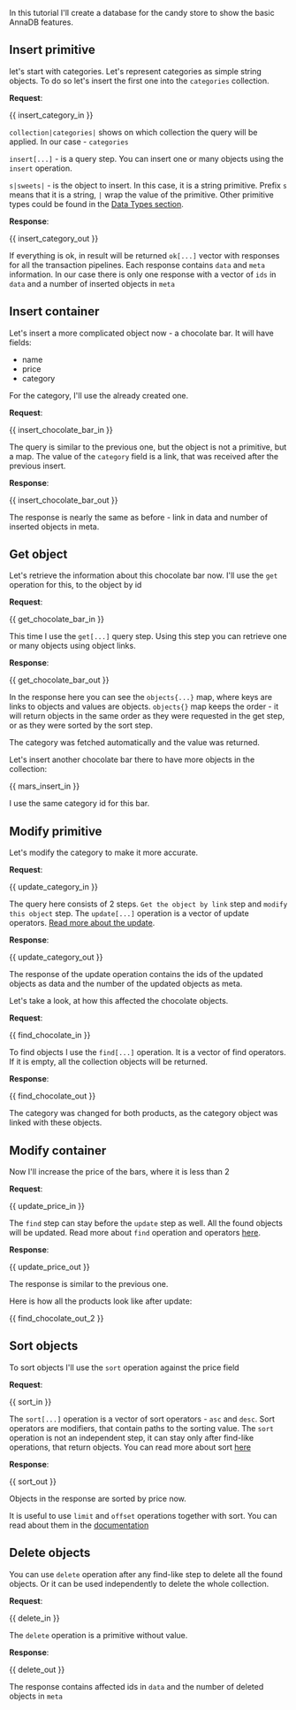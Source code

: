 In this tutorial I'll create a database for the candy store to show the basic AnnaDB features.

## Insert primitive

let's start with categories. Let's represent categories as simple string objects. To do so let's insert the first one into the `categories` collection.

**Request**:

{{ insert_category_in }}

`collection|categories|` shows on which collection the query will be applied. In our case - `categories`

`insert[...]` - is a query step. You can insert one or many objects using the `insert` operation.

`s|sweets|` - is the object to insert. In this case, it is a string primitive. Prefix `s` means that it is a string, `|` wrap the value of the primitive. Other primitive types could be found in the [Data Types section](../../documentation/data_types/).

**Response**:

{{ insert_category_out }}

If everything is ok, in result will be returned `ok[...]` vector with responses for all the transaction pipelines. Each response contains `data` and `meta` information. In our case there is only one response with a vector of `ids` in `data` and a number of inserted objects in `meta`

## Insert container

Let's insert a more complicated object now - a chocolate bar. It will have fields:

- name
- price
- category

For the category, I'll use the already created one.

**Request**:

{{ insert_chocolate_bar_in }}

The query is similar to the previous one, but the object is not a primitive, but a map. The value of the `category` field is a link, that was received after the previous insert.

**Response**:

{{ insert_chocolate_bar_out }}

The response is nearly the same as before - link in data and number of inserted objects in meta.

## Get object

Let's retrieve the information about this chocolate bar now. I'll use the `get` operation for this, to the object by id

**Request**:

{{ get_chocolate_bar_in }}

This time I use the `get[...]` query step. Using this step you can retrieve one or many objects using object links.

**Response**:

{{ get_chocolate_bar_out }}

In the response here you can see the `objects{...}` map, where keys are links to objects and values are objects. `objects{}` map keeps the order - it will return objects in the same order as they were requested in the get step, or as they were sorted by the sort step.

The category was fetched automatically and the value was returned.

Let's insert another chocolate bar there to have more objects in the collection:

{{ mars_insert_in }}

I use the same category id for this bar.

## Modify primitive

Let's modify the category to make it more accurate.

**Request**:

{{ update_category_in }}

The query here consists of 2 steps. `Get the object by link` step and `modify this object` step. The `update[...]` operation is a vector of update operators. [Read more about the update](../../documentation/update/).

**Response**:

{{ update_category_out }}

The response of the update operation contains the ids of the updated objects as data and the number of the updated objects as meta.

Let's take a look, at how this affected the chocolate objects.

**Request**:

{{ find_chocolate_in }}

To find objects I use the `find[...]` operation. It is a vector of find operators. If it is empty, all the collection objects will be returned.

**Response**:

{{ find_chocolate_out }}

The category was changed for both products, as the category object was linked with these objects.

## Modify container

Now I'll increase the price of the bars, where it is less than 2

**Request**:

{{ update_price_in }}

The `find` step can stay before the `update` step as well. All the found objects will be updated. Read more about `find` operation and operators [here](../../documentation/find/).

**Response**:

{{ update_price_out }}

The response is similar to the previous one.

Here is how all the products look like after update:

{{ find_chocolate_out_2 }}

## Sort objects

To sort objects I'll use the `sort` operation against the price field

**Request**:

{{ sort_in }}

The `sort[...]` operation is a vector of sort operators - `asc` and `desc`. Sort operators are modifiers, that contain paths to the sorting value. The `sort` operation is not an independent step, it can stay only after find-like operations, that return objects. You can read more about sort [here](../../documentation/update/)

**Response**:

{{ sort_out }}

Objects in the response are sorted by price now.

It is useful to use `limit` and `offset` operations together with sort. You can read about them in the [documentation](../../documentation/limit/)


## Delete objects

You can use `delete` operation after any find-like step to delete all the found objects. Or it can be used independently to delete the whole collection.

**Request**:

{{ delete_in }}

The `delete` operation is a primitive without value.

**Response**:

{{ delete_out }}

The response contains affected ids in `data` and the number of deleted objects in `meta`
